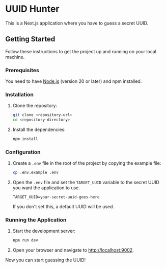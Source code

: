 # UUID Hunter

This is a Next.js application where you have to guess a secret UUID.

## Getting Started

Follow these instructions to get the project up and running on your local machine.

### Prerequisites

You need to have [Node.js](https://nodejs.org/en/) (version 20 or later) and npm installed.

### Installation

1. Clone the repository:
   ```bash
   git clone <repository-url>
   cd <repository-directory>
   ```

2. Install the dependencies:
   ```bash
   npm install
   ```

### Configuration

1. Create a `.env` file in the root of the project by copying the example file:
   ```bash
   cp .env.example .env
   ```

2. Open the `.env` file and set the `TARGET_UUID` variable to the secret UUID you want the application to use.
   ```
   TARGET_UUID=your-secret-uuid-goes-here
   ```
   If you don't set this, a default UUID will be used.

### Running the Application

1. Start the development server:
   ```bash
   npm run dev
   ```

2. Open your browser and navigate to [http://localhost:9002](http://localhost:9002).

Now you can start guessing the UUID!
